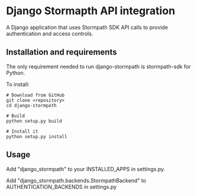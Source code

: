 # Django Stormapth API integration

A Django application that uses Stormpath SDK API calls to provide authentication and access controls.

## Installation and requirements

The only requirement needed to run django-stormpath is stormpath-sdk for Python.

To install:

    # Download from GitHub
    git clone <repository>
    cd django-stormpath

    # Build
    python setup.py build

    # Install it
    python setup.py install


## Usage

Add "django_stormpath" to your INSTALLED_APPS in settings.py.

Add "django_stormpath.backends.StormpathBackend" to AUTHENTICATION_BACKENDS in settings.py
